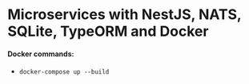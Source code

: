 # Microservices with NestJS, NATS, SQLite, TypeORM and Docker

#### Docker commands:

- `docker-compose up --build`

